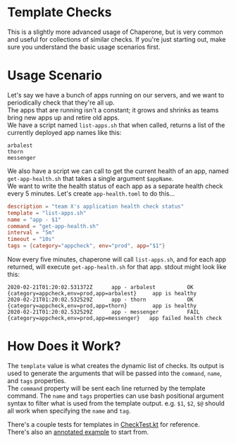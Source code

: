 # Template Checks
This is a slightly more advanced usage of Chaperone, but is very common and useful for collections of similar checks.
If you're just starting out, make sure you understand the basic usage scenarios first.  

# Usage Scenario
Let's say we have a bunch of apps running on our servers, and we want to periodically check that they're all up.  
The apps that are running isn't a constant; it grows and shrinks as teams bring new apps up and retire old apps.  
We have a script named `list-apps.sh` that when called, returns a list of the currently deployed app names like this:  
```
arbalest
thorn
messenger
```

We also have a script we can call to get the current health of an app, named `get-app-health.sh` that takes a single argument `$appName`.  
We want to write the health status of each app as a separate health check every 5 minutes. 
Let's create `app-health.toml` to do this...

```toml
description = "team X's application health check status"
template = "list-apps.sh"
name = "app - $1"
command = "get-app-health.sh"
interval = "5m"
timeout = "10s"
tags = {category="appcheck", env="prod", app="$1"}
```

Now every five minutes, chaperone will call `list-apps.sh`, and for each app returned, will execute `get-app-health.sh` for that app. 
stdout might look like this:  

```
2020-02-21T01:20:02.531372Z      app - arbalest          OK   {category=appcheck,env=prod,app=arbalest}     app is healthy
2020-02-21T01:20:02.532529Z      app - thorn             OK   {category=appcheck,env=prod,app=thorn}        app is healthy
2020-02-21T01:20:02.532529Z      app - messenger         FAIL {category=appcheck,env=prod,app=messenger}   app failed health check
```

# How Does it Work?
The `template` value is what creates the dynamic list of checks. 
Its output is used to generate the arguments that will be passed into the `command`, `name`, and `tags` properties.  
The `command` property will be sent each line returned by the template command.
The `name` and `tags` properties can use bash positional argument syntax to filter what is used from the template 
output. e.g. `$1`, `$2`, `$@` should all work when specifying the `name` and `tag`.

There's a couple tests for templates in [CheckTest.kt](../src/test/kotlin/chaperone/CheckTest.kt) for reference.  
There's also an [annotated example](../example-usage/docker-files/checks.d/template-example.toml) to start from.


